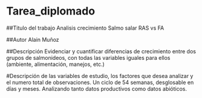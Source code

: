 # Tarea_diplomado

##Titulo del trabajo
Analisis crecimiento Salmo salar RAS vs FA

##Autor
Alain Muñoz

##Descripción
Evidenciar y cuantificar diferencias de crecimiento entre dos grupos de salmonideos, con todas las variables iguales para ellos (ambiente, alimentación, manejos, etc.)

#Descripción de las variables de estudio, los factores que desea analizar y el numero total de observaciones.
Un ciclo de 54 semanas, desglosable en días y meses. Analizando tanto datos productivos como datos abióticos.
